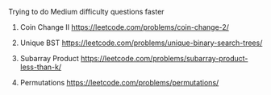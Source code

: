 Trying to do Medium difficulty questions faster

1. Coin Change II
https://leetcode.com/problems/coin-change-2/

2. Unique BST
https://leetcode.com/problems/unique-binary-search-trees/

3. Subarray Product
https://leetcode.com/problems/subarray-product-less-than-k/

4. Permutations
https://leetcode.com/problems/permutations/